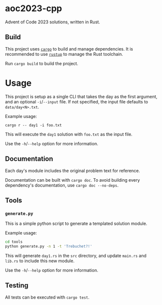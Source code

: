 # aoc2023-cpp

Advent of Code 2023 solutions, written in Rust.

## Build

This project uses [`cargo`](https://github.com/rust-lang/cargo) to build and manage dependencies. It is recommended to use [`rustup`](https://www.rust-lang.org/learn/get-started) to manage the Rust toolchain.

Run `cargo build` to build the project.

# Usage

This project is setup as a single CLI that takes the day as the first argument, and an optional `-i`/`--input` file. If not specified, the input file defaults to `data/day<N>.txt`.

Example usage:

```
cargo r -- day1 -i foo.txt
```

This will execute the `day1` solution with `foo.txt` as the input file.

Use the `-h`/`--help` option for more information.

## Documentation

Each day's module includes the original problem text for reference.

Documentation can be built with `cargo doc`. To avoid building every dependency's documentation, use `cargo doc --no-deps`.

## Tools

### `generate.py`

This is a simple python script to generate a templated solution module.

Example usage:

```sh
cd tools
python generate.py -n 1 -t 'Trebuchet?!'
```

This will generate `day1.rs` in the `src` directory, and update `main.rs` and `lib.rs` to include this new module.

Use the `-h`/`--help` option for more information.

## Testing

All tests can be executed with `cargo test`.
